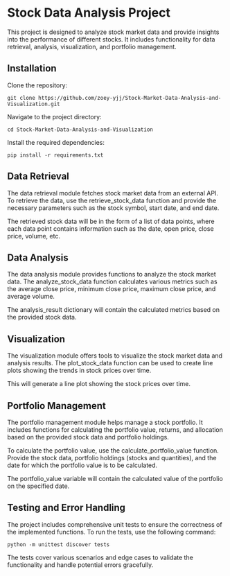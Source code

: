 # **Stock Data Analysis Project**

This project is designed to analyze stock market data and provide insights into the performance of different stocks. It includes functionality for data retrieval, analysis, visualization, and portfolio management.

## **Installation**

Clone the repository:

```
git clone https://github.com/zoey-yjj/Stock-Market-Data-Analysis-and-Visualization.git
```

Navigate to the project directory:

```
cd Stock-Market-Data-Analysis-and-Visualization
```

Install the required dependencies:

```
pip install -r requirements.txt
```

## **Data Retrieval**

The data retrieval module fetches stock market data from an external API. To retrieve the data, use the retrieve_stock_data function and provide the necessary parameters such as the stock symbol, start date, and end date.


The retrieved stock data will be in the form of a list of data points, where each data point contains information such as the date, open price, close price, volume, etc.

## **Data Analysis**

The data analysis module provides functions to analyze the stock market data. The analyze_stock_data function calculates various metrics such as the average close price, minimum close price, maximum close price, and average volume.

The analysis_result dictionary will contain the calculated metrics based on the provided stock data.

## **Visualization**

The visualization module offers tools to visualize the stock market data and analysis results. The plot_stock_data function can be used to create line plots showing the trends in stock prices over time.

This will generate a line plot showing the stock prices over time.

## **Portfolio Management**

The portfolio management module helps manage a stock portfolio. It includes functions for calculating the portfolio value, returns, and allocation based on the provided stock data and portfolio holdings.

To calculate the portfolio value, use the calculate_portfolio_value function. Provide the stock data, portfolio holdings (stocks and quantities), and the date for which the portfolio value is to be calculated.

The portfolio_value variable will contain the calculated value of the portfolio on the specified date.

## **Testing and Error Handling**

The project includes comprehensive unit tests to ensure the correctness of the implemented functions. To run the tests, use the following command:

```
python -m unittest discover tests
```

The tests cover various scenarios and edge cases to validate the functionality and handle potential errors gracefully.
